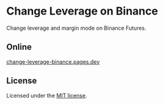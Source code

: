 # Change Leverage on Binance
Change leverage and margin mode on Binance Futures.

## Online

[change-leverage-binance.pages.dev](https://change-leverage-binance.pages.dev)

## License

Licensed under the [MIT license](https://github.com/Anomaex/change-leverage-binance/blob/master/LICENSE).
